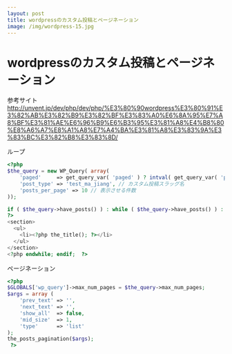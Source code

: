 ```yaml
---
layout: post
title: wordpressのカスタム投稿とページネーション
image: /img/wordpress-15.jpg
---
```


# wordpressのカスタム投稿とページネーション

参考サイト   
http://unvent.jp/dev/php/dev/php/%E3%80%90wordpress%E3%80%91%E3%82%AB%E3%82%B9%E3%82%BF%E3%83%A0%E6%8A%95%E7%A8%BF%E3%81%AE%E6%96%B9%E6%B3%95%E3%81%A8%E4%B8%80%E8%A6%A7%E8%A1%A8%E7%A4%BA%E3%81%A8%E3%83%9A%E3%83%BC%E3%82%B8%E3%83%8D/   

ループ   
```php
<?php
$the_query = new WP_Query( array(
    'paged'     => get_query_var( 'paged' ) ? intval( get_query_var( 'paged' ) ) : 1,
    'post_type' => 'test_ma_jiang', // カスタム投稿スラッグ名
    'posts_per_page' => 10 // 表示させる件数
));

if ( $the_query->have_posts() ) : while ( $the_query->have_posts() ) : $the_query->the_post();
?>
<section>
  <ul>
    <li><?php the_title(); ?></li>
  </ul>
</section>
<?php endwhile; endif;  ?>
```

ページネーション
```php
<?php
$GLOBALS['wp_query']->max_num_pages = $the_query->max_num_pages;
$args = array (
    'prev_text' => '',
    'next_text' => '',
    'show_all'  => false,
    'mid_size'  => 1,
    'type'      => 'list'
);
the_posts_pagination($args);
 ?>
```
